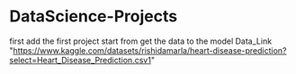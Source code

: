 # DataScience-Projects

first add the first project start from get the data to the model 
Data_Link "https://www.kaggle.com/datasets/rishidamarla/heart-disease-prediction?select=Heart_Disease_Prediction.csv1"
